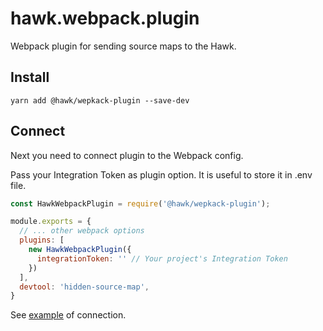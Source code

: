 # hawk.webpack.plugin
Webpack plugin for sending source maps to the Hawk.

## Install 

```
yarn add @hawk/wepkack-plugin --save-dev
```

## Connect

Next you need to connect plugin to the Webpack config.

Pass your Integration Token as plugin option. It is useful to store it in .env file. 

```js
const HawkWebpackPlugin = require('@hawk/wepkack-plugin');

module.exports = {
  // ... other webpack options
  plugins: [
    new HawkWebpackPlugin({
      integrationToken: '' // Your project's Integration Token
    })
  ],
  devtool: 'hidden-source-map',
}
```

See [example](/example/) of connection. 
